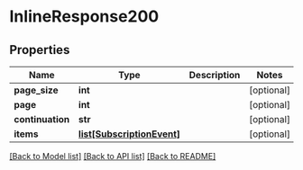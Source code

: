 # InlineResponse200

## Properties
Name | Type | Description | Notes
------------ | ------------- | ------------- | -------------
**page_size** | **int** |  | [optional] 
**page** | **int** |  | [optional] 
**continuation** | **str** |  | [optional] 
**items** | [**list[SubscriptionEvent]**](SubscriptionEvent.md) |  | [optional] 

[[Back to Model list]](../README.md#documentation-for-models) [[Back to API list]](../README.md#documentation-for-api-endpoints) [[Back to README]](../README.md)


